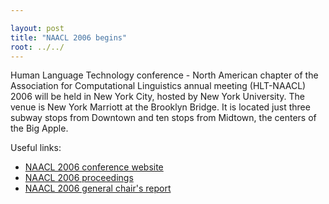 ```yaml
---

layout: post
title: "NAACL 2006 begins"
root: ../../
---
```


Human Language Technology conference - North American chapter of the Association for Computational Linguistics annual meeting (HLT-NAACL) 2006 will be held in New York City, hosted by New York University. The venue is New York Marriott at the Brooklyn Bridge. It is located just three subway stops from Downtown and ten stops from Midtown, the centers of the Big Apple.

Useful links:

-   [NAACL 2006 conference website](http://nlp.cs.nyu.edu/hlt-naacl06/)
-   [NAACL 2006 proceedings](http://aclweb.org/anthology/N/N06/)
-   [NAACL 2006 general chair's report](http://www.naacl.org/minutes/2006-06-minutes.htm#genchairrep-start)

